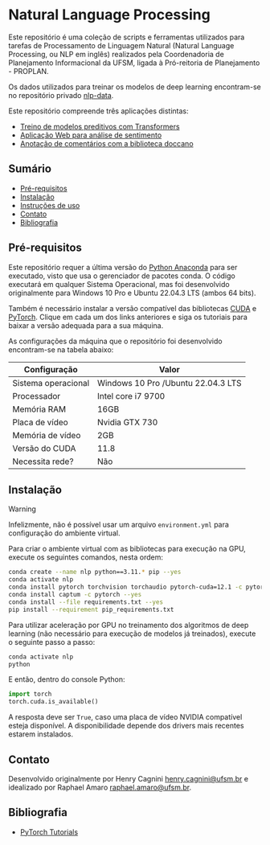 # Natural Language Processing

Este repositório é uma coleção de scripts e ferramentas utilizados para tarefas de Processamento de Linguagem Natural
(Natural Language Processing, ou NLP em inglês) realizados pela Coordenadoria de Planejamento Informacional da UFSM,
ligada à Pró-reitoria de Planejamento - PROPLAN.

Os dados utilizados para treinar os modelos de deep learning encontram-se no repositório privado
[nlp-data](https://github.com/COPLIN-UFSM/nlp-data).

Este repositório compreende três aplicações distintas:

* [Treino de modelos preditivos com Transformers](learning/README.md)
* [Aplicação Web para análise de sentimento](app/README.md)
* [Anotação de comentários com a biblioteca doccano](DOCCANO.md)

## Sumário

* [Pré-requisitos](#pré-requisitos)
* [Instalação](#instalação)
* [Instruções de uso](#uso)
* [Contato](#contato)
* [Bibliografia](#bibliografia)

## Pré-requisitos

Este repositório requer a última versão do [Python Anaconda](https://www.anaconda.com/download) para ser executado,
visto que usa o gerenciador de pacotes conda. O código executará em qualquer Sistema Operacional, mas foi desenvolvido
originalmente para Windows 10 Pro e Ubuntu 22.04.3 LTS (ambos 64 bits).

Também é necessário instalar a versão compatível das bibliotecas [CUDA](https://developer.nvidia.com/cuda-downloads) e
[PyTorch](https://pytorch.org/get-started/locally/#anaconda). Clique em cada um dos links anteriores e siga os tutoriais
para baixar a versão adequada para a sua máquina.

As configurações da máquina que o repositório foi desenvolvido encontram-se na tabela abaixo:

| Configuração        | Valor                              |
|---------------------|------------------------------------|
| Sistema operacional | Windows 10 Pro /Ubuntu 22.04.3 LTS |
| Processador         | Intel core i7 9700                 |
| Memória RAM         | 16GB                               |
| Placa de vídeo      | Nvidia GTX 730                     |
| Memória de vídeo    | 2GB                                |
| Versão do CUDA      | 11.8                               |
| Necessita rede?     | Não                                |

## Instalação

> [!WARNING]
> Infelizmente, não é possível usar um arquivo `environment.yml` para configuração do ambiente virtual. 
>

Para criar o ambiente virtual com as bibliotecas para execução na GPU, execute os seguintes comandos, nesta ordem:

```bash
conda create --name nlp python==3.11.* pip --yes  
conda activate nlp
conda install pytorch torchvision torchaudio pytorch-cuda=12.1 -c pytorch -c nvidia --yes
conda install captum -c pytorch --yes
conda install --file requirements.txt --yes
pip install --requirement pip_requirements.txt
```

Para utilizar aceleração por GPU no treinamento dos algoritmos de deep learning (não necessário para execução de modelos
já treinados), execute o seguinte passo a passo:

```bash
conda activate nlp
python
```

E então, dentro do console Python:

```python
import torch
torch.cuda.is_available()
```

A resposta deve ser `True`, caso uma placa de vídeo NVIDIA compatível esteja disponível. A disponibilidade depende dos
drivers mais recentes estarem instalados.

## Contato

Desenvolvido originalmente por Henry Cagnini [henry.cagnini@ufsm.br]() e idealizado por Raphael Amaro [raphael.amaro@ufsm.br]().

## Bibliografia

* [PyTorch Tutorials](https://pytorch.org/tutorials/)
